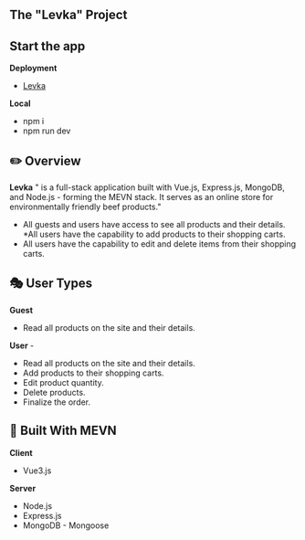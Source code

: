 ## The "Levka" Project

## Start the app

**Deployment**
* [Levka](https://levka-bg.web.app/)

**Local**
* npm i
* npm run dev

## :pencil2: Overview

**Levka** " is a full-stack application built with Vue.js, Express.js, MongoDB, and Node.js - forming the MEVN stack. It serves as an online store for environmentally friendly beef products."

* All guests and users have access to see all products and their details.
*All users have the capability to add products to their shopping carts. 
* All users have the capability to edit and delete items from their shopping carts.

## :performing_arts: User Types

**Guest**
* Read all products on the site and their details.

**User** - 
* Read all products on the site and their details.
* Add products to their shopping carts.
* Edit product quantity.
* Delete products.
* Finalize the order.

## :hammer: Built With **MEVN**

**Client**
* Vue3.js

**Server**
* Node.js
* Express.js
* MongoDB - Mongoose
